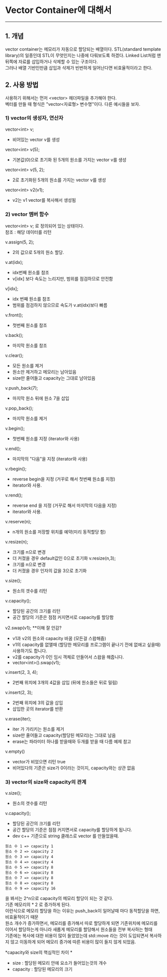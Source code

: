 # Vector Container에 대해서
___

## 1. 개념
vector container는 메모리가 자동으로 할당되는 배열이다. STL(standard template library)의 일종인데 STL이 무엇인지는 나중에 다뤄보도록 하겠다. Linked List처럼 맨 뒤쪽에 자료를 삽입하거나 삭제할 수 있는 구조이다.  
그러나 배열 기반인만큼 삽입과 삭제가 빈번하게 일어난다면 비효율적이라고 한다. 

## 2. 사용 방법  
사용하기 위해서는 먼저 &#60;vector&#62; 헤더파일을 추가해야 한다.  
벡터를 만들 때 형식은 "vector&#60;자료형&#62; 변수명"이다. 다른 예시들을 보자.

### 1) vector의 생성자, 연산자
vector&#60;int&#62; v;
- 비어있는 vector v를 생성

vector&#60;int&#62; v(5);
- 기본값(0)으로 초기화 된 5개의 원소를 가지는 vector v를 생성

vector&#60;int&#62; v(5, 2);
- 2로 초기화된 5개의 원소를 가지는 vector v를 생성

vector&#60;int&#62; v2(v1);
- v2는 v1 vector를 복사해서 생성됨


### 2) vector 멤버 함수
vector&#60;int&#62; v; 로 정의되어 있는 상태이다.  
참조 : 해당 데이터를 리턴

v.assign(5, 2);
- 2의 값으로 5개의 원소 할당.

v.at(idx);
- idx번째 원소를 참조
- v[idx] 보다 속도는 느리지만, 범위를 점검하므로 안전함

v[idx];
- idx 번째 원소를 참조
- 범위를 점검하지 않으므로 속도가 v.at(idx)보다 빠름

v.front();
- 첫번째 원소를 참조

v.back();
- 마지막 원소를 참조

v.clear();
- 모든 원소를 제거
- 원소만 제거하고 메모리는 남아있음
- size만 줄어들고 capacity는 그대로 남아있음

v.push_back(7);
- 마지막 원소 뒤에 원소 7을 삽입

v.pop_back();
- 마지막 원소를 제거

v.begin();
- 첫번째 원소를 지정 (iterator와 사용)

v.end();
- 마지막의 "다음"을 지정 (iterator와 사용)

v.rbegin();
- reverse begin을 지정 (거꾸로 해서 첫번째 원소를 지정)
- iterator와 사용.

v.rend();
- reverse end 을 지정 (거꾸로 해서 마지막의 다음을 지정)
- iterator와 사용.

v.reserve(n);
- n개의 원소를 저장할 위치를 예약(미리 동적할당 함)

v.resize(n);
- 크기를 n으로 변경
- 더 커졌을 경우 default값인 0으로 초기화
v.resize(n,3);
- 크기를 n으로 변경
- 더 커졌을 경우 인자의 값을 3으로 초기화

v.size();
- 원소의 갯수를 리턴

v.capacity();
- 할당된 공간의 크기를 리턴
- 공간 할당의 기준은 점점 커지면서로 capacity를 할당함

v2.swap(v1); **이해 잘 안감?
- v1과 v2의 원소와 capacity 바꿈 (모든걸 스왑해줌)
- v1의 capacity를 없앨때 (할당한 메모리를 프로그램이 끝나기 전에 없애고 싶을때) 사용하기도 합니다.
- v2를 capacity가 0인 임시 객체로 만들어서 스왑을 해줍니다.
- vector&#60;int&#62;().swap(v1);

v.insert(2, 3, 4);
- 2번째 위치에 3개의 4값을 삽입 (뒤에 원소들은 뒤로 밀림)

v.insert(2, 3);
- 2번째 위치에 3의 값을 삽입
- 삽입한 곳의 iterator를 반환

v.erase(iter);
- iter 가 가리키는 원소를 제거
- size만 줄어들고 capacity(할당된 메모리)는 그대로 남음
- erase는 파라미터 하나를 받을때와 두개를 받을 때 다름 예제 참고

v.empty()
- vector가 비었으면 리턴 true
- 비어있다의 기준은 size가 0이라는 것이지, capacity와는 상관 없음

### 3) vector의 size와 capacity의 관계
v.size();
- 원소의 갯수를 리턴

v.capacity();
- 할당된 공간의 크기를 리턴
- 공간 할당의 기준은 점점 커지면서로 capacity를 할당하게 됩니다.
- dev c++ 기준으로 string 클래스로 vector 를 만들었을때.
```
원소 수 1 => capacity 1
원소 수 2 => capacity 2
원소 수 3 => capacity 4
원소 수 4 => capacity 4
원소 수 5 => capacity 8
원소 수 6 => capacity 8
원소 수 7 => capacity 8
원소 수 8 => capacity 8
원소 수 9 => capacity 16
```
을 봐서는 2^n으로 capacity의 메모리 할당이 되는 것 같다.  
기존 메모리의 * 2 로 증가하게 된다.  
이런식으로 메모리 할당을 하는 이유는 push_back이 일어날때 마다 동적할당을 하면, 비효율적이기 때문  
원소 개수가 증가하면서, 메모리를 증가해서 따로 할당하게 되면 
기존위치에 메모리를 이어서 할당하는게 아니라 새롭게 메모리를 할당해서 원소들을 전부 복사하는 형태  
기존에는 복사에 대한 비용이 많이 들었었는데 std::move 라는 것이 도입되면서 복사하지 않고 이동하게 되어 메모리 증가에 따른 비용이 많이 들지 않게 되었음.  

*capacity와 size의 핵심적인 차이 *  
- size : 할당된 메모리 안에 요소가 들어있는것의 개수 
- capacity : 할당된 메모리의 크기


